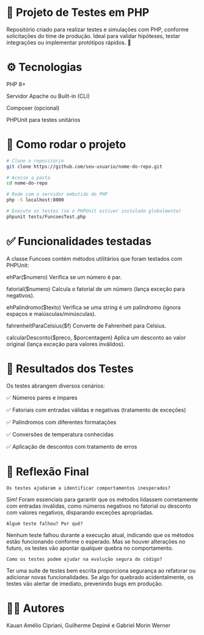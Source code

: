 # 🧪 Projeto de Testes em PHP

Repositório criado para realizar testes e simulações com PHP, conforme solicitações do time de produção.
Ideal para validar hipóteses, testar integrações ou implementar protótipos rápidos. 🚀

# ⚙️ Tecnologias
PHP 8+

Servidor Apache ou Built-in (CLI)

Composer (opcional)

PHPUnit para testes unitários

# 🚀 Como rodar o projeto

```bash
# Clone o repositório
git clone https://github.com/seu-usuario/nome-do-repo.git

# Acesse a pasta
cd nome-do-repo

# Rode com o servidor embutido do PHP
php -S localhost:8000

# Execute os testes (se o PHPUnit estiver instalado globalmente)
phpunit tests/FuncoesTest.php
```

# ✅ Funcionalidades testadas
A classe Funcoes contém métodos utilitários que foram testados com PHPUnit:

ehPar($numero)
Verifica se um número é par.

fatorial($numero)
Calcula o fatorial de um número (lança exceção para negativos).

ehPalindromo($texto)
Verifica se uma string é um palíndromo (ignora espaços e maiúsculas/minúsculas).

fahrenheitParaCelsius($f)
Converte de Fahrenheit para Celsius.

calcularDesconto($preco, $porcentagem)
Aplica um desconto ao valor original (lança exceção para valores inválidos).

# 🧪 Resultados dos Testes
Os testes abrangem diversos cenários:

✅ Números pares e ímpares

✅ Fatoriais com entradas válidas e negativas (tratamento de exceções)

✅ Palíndromos com diferentes formatações

✅ Conversões de temperatura conhecidas

✅ Aplicação de descontos com tratamento de erros

# 🤔 Reflexão Final
    Os testes ajudaram a identificar comportamentos inesperados?
Sim! Foram essenciais para garantir que os métodos lidassem corretamente com entradas inválidas, como números negativos no fatorial ou desconto com valores negativos, disparando exceções apropriadas.

    Algum teste falhou? Por quê?
Nenhum teste falhou durante a execução atual, indicando que os métodos estão funcionando conforme o esperado. Mas se houver alterações no futuro, os testes vão apontar qualquer quebra no comportamento.

    Como os testes podem ajudar na evolução segura do código?
Ter uma suíte de testes bem escrita proporciona segurança ao refatorar ou adicionar novas funcionalidades. Se algo for quebrado acidentalmente, os testes vão alertar de imediato, prevenindo bugs em produção.

# 👨‍💻 Autores
Kauan Amélio Cipriani, Guilherme Depiné e Gabriel Morin Werner
